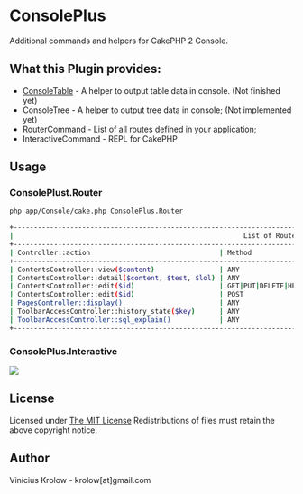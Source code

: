 ConsolePlus
===========

Additional commands and helpers for CakePHP 2 Console.

## What this Plugin provides:

* [ConsoleTable](https://github.com/krolow/ConsolePlus/blob/master/Console/ConsoleTable.php) - A helper to output table data in console. (Not finished yet)
* ConsoleTree - A helper to output tree data in console; (Not implemented yet)
* RouterCommand - List of all routes defined in your application;
* InteractiveCommand - REPL for CakePHP

## Usage

### ConsolePlust.Router
```bash
php app/Console/cake.php ConsolePlus.Router

+---------------------------------------------------------------------------------------------------------------------------------+
|                                                         List of Routes                                                          |
+---------------------------------------------------------------------------------------------------------------------------------+
| Controller::action                                | Method                      | Route                                         |
+---------------------------------------------------------------------------------------------------------------------------------+
| ContentsController::view($content)                | ANY                         | /contents/view/{content}/                     |
| ContentsController::detail($content, $test, $lol) | ANY                         | /contents/detail/{content}/{test}/{lol}/      |
| ContentsController::edit($id)                     | GET|PUT|DELETE|HEAD|OPTIONS | /contents/edit/{id}/                          |
| ContentsController::edit($id)                     | POST                        | /edit/{id}                                    |
| PagesController::display()                        | ANY                         | /pages                                        |
| ToolbarAccessController::history_state($key)      | ANY                         | /debug_kit/toolbar_access/history_state/{key} |
| ToolbarAccessController::sql_explain()            | ANY                         | /debug_kit/toolbar_access/sql_explain         |
+---------------------------------------------------------------------------------------------------------------------------------+
```

### ConsolePlus.Interactive

<img src="http://s21.postimg.org/8g8ek1vk7/console_boris.gif" />

## License

Licensed under <a href="http://www.opensource.org/licenses/mit-license.php">The MIT License</a>
Redistributions of files must retain the above copyright notice.

## Author

Vinícius Krolow - krolow[at]gmail.com
